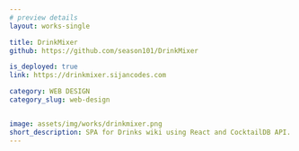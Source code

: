 ```yaml
---
# preview details
layout: works-single

title: DrinkMixer
github: https://github.com/season101/DrinkMixer

is_deployed: true
link: https://drinkmixer.sijancodes.com

category: WEB DESIGN
category_slug: web-design


image: assets/img/works/drinkmixer.png
short_description: SPA for Drinks wiki using React and CocktailDB API.
---
```

